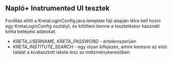 ## Napló+ Instrumented UI tesztek

Fordítás előtt a KretaLoginConfig.java.template fájl alapján létre kell hozni
egy KretaLoginConfig osztályt, és kitölteni benne a teszteléskor használt kréta belépési adatokat.

-   _KRETA_USERNAME_, _KRETA_PASSWORD_ - értelemszerűen
-   _KRETA_INSTITUTE_SEARCH_ - egy olyan kifejezés, amire keresve az első találat a kiválasztott iskola lesz az intézménykeresőben

